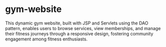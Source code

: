 # gym-website
This dynamic gym website, built with JSP and Servlets using the DAO pattern, enables users to browse services, view memberships, and manage their fitness journeys through a responsive design, fostering community engagement among fitness enthusiasts.
